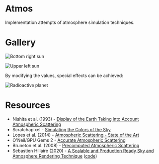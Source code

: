 # Atmos

Implementation attempts of atmosphere simulation techniques.

# Gallery

![Bottom right sun](https://imgur.com/tSfIAg3.png)

![Upper left sun](https://imgur.com/lPOLuEu.png)

By modifying the values, special effects can be achieved:

![Radioactive planet](https://imgur.com/LWYIp7i.png)

# Resources

- Nishita et al. (1993) - [Display of the Earth Taking into Account Atmospheric Scattering](http://nishitalab.org/user/nis/cdrom/sig93_nis.pdf)
- Scratchapixel - [Simulating the Colors of the Sky](https://www.scratchapixel.com/lessons/procedural-generation-virtual-worlds/simulating-sky)
- Lopes et al. (2014) - [Atmospheric Scattering - State of the Art](https://core.ac.uk/download/pdf/55631247.pdf)
- O'Neil/GPU Gems 2 - [Accurate Atmospheric Scattering](https://developer.nvidia.com/gpugems/gpugems2/part-ii-shading-lighting-and-shadows/chapter-16-accurate-atmospheric-scattering)
- Bruneton et al. (2008) - [Precomputed Atmospheric Scattering](http://www-ljk.imag.fr/Publications/Basilic/com.lmc.publi.PUBLI_Article@11e7cdda2f7_f64b69/article.pdf)
- Sebastien Hillaire (2020) - [A Scalable and Production Ready Sky and Atmosphere Rendering Technique](https://sebh.github.io/publications/egsr2020.pdf) ([code](https://github.com/sebh/UnrealEngineSkyAtmosphere))

